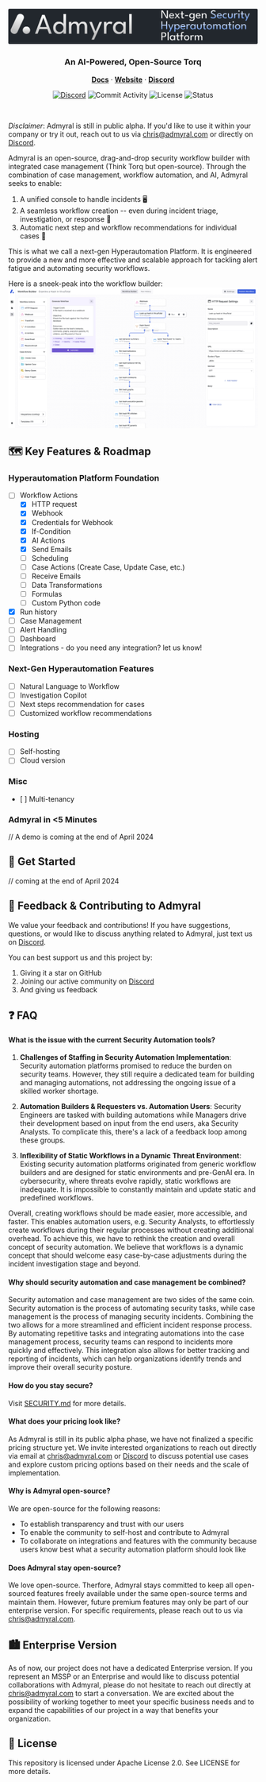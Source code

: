 <p align="center">
<img src="img/banner.svg" alt="admyral" />
</p>
<div align="center">
  <h3>An AI-Powered, Open-Source Torq</h3>
</div>

<div align="center">
  <div>
      <a href=""><strong>Docs</strong></a> ·
      <a href=""><strong>Website</strong></a> ·
      <a href="https://discord.gg/GqbJZT9Hbf"><strong>Discord</strong></a>
  </div>
  <div>

[![Discord](https://img.shields.io/discord/1222168064573968454?logo=Discord&logoColor=%23FFFFFF&style=flat-square)](https://discord.gg/GqbJZT9Hbf)
![Commit Activity](https://img.shields.io/github/commit-activity/m/Admyral-Security/admyral?style=flat-square&logo=github)
![License](https://img.shields.io/badge/License-Apache%202.0-blue?style=flat-square&logo=apache)
![Status](https://img.shields.io/badge/Status-alpha-blue?style=flat-square)

  </div>
</div>

</br>

_Disclaimer_: Admyral is still in public alpha. If you'd like to use it within your company or try it out, reach out to us via [chris@admyral.com](mailto:chris@admyral.com) or directly on [Discord](https://discord.gg/GqbJZT9Hbf).

Admyral is an open-source, drag-and-drop security workflow builder with integrated case management (Think Torq but open-source). Through the combination of case management, workflow automation, and AI, Admyral seeks to enable:

1. A unified console to handle incidents 🖥️
2. A seamless workflow creation -- even during incident triage, investigation, or response 👷
3. Automatic next step and workflow recommendations for individual cases 🤖

This is what we call a next-gen Hyperautomation Platform. It is engineered to provide a new and more effective and scalable approach for tackling alert fatigue and automating security workflows.

Here is a sneek-peak into the workflow builder:
<img src="img/product_screen.svg" alt="admyral" />

## 🗺️ Key Features & Roadmap

### Hyperautomation Platform Foundation

-   [ ] Workflow Actions
    -   [x] HTTP request
    -   [x] Webhook
    -   [x] Credentials for Webhook
    -   [x] If-Condition
    -   [x] AI Actions
    -   [x] Send Emails
    -   [ ] Scheduling
    -   [ ] Case Actions (Create Case, Update Case, etc.)
    -   [ ] Receive Emails
    -   [ ] Data Transformations
    -   [ ] Formulas
    -   [ ] Custom Python code
-   [x] Run history
-   [ ] Case Management
-   [ ] Alert Handling
-   [ ] Dashboard
-   [ ] Integrations - do you need any integration? let us know!

### Next-Gen Hyperautomation Features

-   [ ] Natural Language to Workflow
-   [ ] Investigation Copilot
-   [ ] Next steps recommendation for cases
-   [ ] Customized workflow recommendations

### Hosting

-   [ ] Self-hosting
-   [ ] Cloud version

### Misc

-   [ ] Multi-tenancy

### Admyral in <5 Minutes

// A demo is coming at the end of April 2024

## 🚀 Get Started

// coming at the end of April 2024

## 💬 Feedback & Contributing to Admyral

We value your feedback and contributions! If you have suggestions, questions, or would like to discuss anything related to Admyral, just text us on [Discord](https://discord.gg/GqbJZT9Hbf).

You can best support us and this project by:

1. Giving it a star on GitHub
2. Joining our active community on [Discord](https://discord.gg/GqbJZT9Hbf)
3. And giving us feedback

## ❓ FAQ

#### What is the issue with the current Security Automation tools?

1. **Challenges of Staffing in Security Automation Implementation**:
   Security automation platforms promised to reduce the burden on security teams. However, they still require a dedicated team for building and managing automations, not addressing the ongoing issue of a skilled worker shortage.
2. **Automation Builders & Requesters vs. Automation Users**:
   Security Engineers are tasked with building automations while Managers drive their development based on input from the end users, aka Security Analysts. To complicate this, there's a lack of a feedback loop among these groups.

3. **Inflexibility of Static Workflows in a Dynamic Threat Environment**:
   Existing security automation platforms originated from generic workflow builders and are designed for static environments and pre-GenAI era. In cybersecurity, where threats evolve rapidly, static workflows are inadequate. It is impossible to constantly maintain and update static and predefined workflows.

Overall, creating workflows should be made easier, more accessible, and faster. This enables automation users, e.g. Security Analysts, to effortlessly create workflows during their regular processes without creating additional overhead. To achieve this, we have to rethink the creation and overall concept of security automation. We believe that workflows is a dynamic concept that should welcome easy case-by-case adjustments during the incident investigation stage and beyond.

#### Why should security automation and case management be combined?

Security automation and case management are two sides of the same coin. Security automation is the process of automating security tasks, while case management is the process of managing security incidents. Combining the two allows for a more streamlined and efficient incident response process. By automating repetitive tasks and integrating automations into the case management process, security teams can respond to incidents more quickly and effectively. This integration also allows for better tracking and reporting of incidents, which can help organizations identify trends and improve their overall security posture.

#### How do you stay secure?

Visit [SECURITY.md](https://github.com/Admyral-Security/admyral/blob/main/SECURITY.md) for more details.

#### What does your pricing look like?

As Admyral is still in its public alpha phase, we have not finalized a specific pricing structure yet. We invite interested organizations to reach out directly via email at [chris@admyral.com](mailto:chris@admyral.com) or [Discord](https://discord.gg/GqbJZT9Hbf) to discuss potential use cases and explore custom pricing options based on their needs and the scale of implementation.

#### Why is Admyral open-source?

We are open-source for the following reasons:

-   To establish transparency and trust with our users
-   To enable the community to self-host and contribute to Admyral
-   To collaborate on integrations and features with the community because users know best what a security automation platform should look like

#### Does Admyral stay open-source?

We love open-source. Therfore, Admyral stays committed to keep all open-sourced features freely available under the same open-source terms and maintain them. However, future premium features may only be part of our enterprise version. For specific requirements, please reach out to us via [chris@admyral.com](mailto:chris@admyral.com).

## 🏙️ Enterprise Version

As of now, our project does not have a dedicated Enterprise version.
If you represent an MSSP or an Enterprise and would like to discuss potential collaborations with Admyral, please do not hesitate to reach out directly at [chris@admyral.com](mailto:chris@admyral.com) to start a conversation.
We are excited about the possibility of working together to meet your specific business needs and to expand the capabilities of our project in a way that benefits your organization.

## 📃 License

This repository is licensed under Apache License 2.0. See LICENSE for more details.
